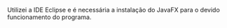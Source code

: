 Utilizei a IDE Eclipse e é necessária a instalação do JavaFX para o devido funcionamento do programa.
